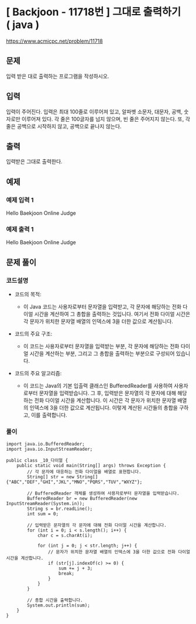 # \[ Backjoon - 11718번 \] 그대로 출력하기 ( java )

https://www.acmicpc.net/problem/11718

## 문제
입력 받은 대로 출력하는 프로그램을 작성하시오.

## 입력

입력이 주어진다. 입력은 최대 100줄로 이루어져 있고, 알파벳 소문자, 대문자, 공백, 숫자로만 이루어져 있다. 각 줄은 100글자를 넘지 않으며, 빈 줄은 주어지지 않는다. 또, 각 줄은 공백으로 시작하지 않고, 공백으로 끝나지 않는다.

## 출력

입력받은 그대로 출력한다.

## 예제
### 예제 입력 1 

Hello
Baekjoon
Online Judge

### 예제 출력 1 

Hello
Baekjoon
Online Judge




## 문제 풀이
### 코드설명
- 코드의 목적:
    
    - 이 Java 코드는 사용자로부터 문자열을 입력받고, 각 문자에 해당하는 전화 다이얼 시간을 계산하여 그 총합을 출력하는 것입니다. 여기서 전화 다이얼 시간은 각 문자가 위치한 문자열 배열의 인덱스에 3을 더한 값으로 계산됩니다.
- 코드의 주요 구조:
    
    - 이 코드는 사용자로부터 문자열을 입력받는 부분, 각 문자에 해당하는 전화 다이얼 시간을 계산하는 부분, 그리고 그 총합을 출력하는 부분으로 구성되어 있습니다.
- 코드의 주요 알고리즘:
    
    - 이 코드는 Java의 기본 입출력 클래스인 BufferedReader를 사용하여 사용자로부터 문자열을 입력받습니다. 그 후, 입력받은 문자열의 각 문자에 대해 해당하는 전화 다이얼 시간을 계산합니다. 이 시간은 각 문자가 위치한 문자열 배열의 인덱스에 3을 더한 값으로 계산됩니다. 이렇게 계산된 시간들의 총합을 구하고, 이를 출력합니다.



### 풀이

```
import java.io.BufferedReader;
import java.io.InputStreamReader;

public class _10_다이얼 {
    public static void main(String[] args) throws Exception {
        // 각 문자에 대응하는 전화 다이얼을 배열로 표현합니다.
        String[] str = new String[]{"ABC","DEF","GHI","JKL","MNO","PQRS","TUV","WXYZ"};

        // BufferedReader 객체를 생성하여 사용자로부터 문자열을 입력받습니다.
        BufferedReader br = new BufferedReader(new InputStreamReader(System.in));
        String s = br.readLine();
        int sum = 0;

        // 입력받은 문자열의 각 문자에 대해 전화 다이얼 시간을 계산합니다.
        for (int i = 0; i < s.length(); i++) {
            char c = s.charAt(i);

            for (int j = 0; j < str.length; j++) {
                // 문자가 위치한 문자열 배열의 인덱스에 3을 더한 값으로 전화 다이얼 시간을 계산합니다.
                if (str[j].indexOf(c) >= 0) {
                    sum += j + 3;
                    break;
                }
            }
        }

        // 총합 시간을 출력합니다.
        System.out.println(sum);
    }
}
```

